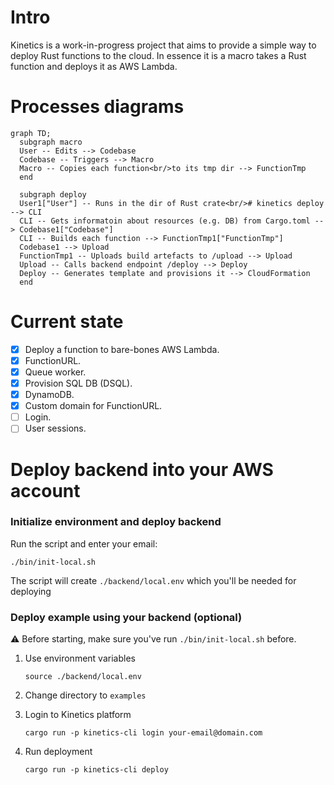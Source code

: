 # Intro

Kinetics is a work-in-progress project that aims to provide a simple way to deploy Rust functions to the cloud. In essence it
is a macro takes a Rust function and deploys it as AWS Lambda.

# Processes diagrams

```mermaid
graph TD;
  subgraph macro
  User -- Edits --> Codebase
  Codebase -- Triggers --> Macro
  Macro -- Copies each function<br/>to its tmp dir --> FunctionTmp
  end

  subgraph deploy
  User1["User"] -- Runs in the dir of Rust crate<br/># kinetics deploy --> CLI
  CLI -- Gets informatoin about resources (e.g. DB) from Cargo.toml --> Codebase1["Codebase"]
  CLI -- Builds each function --> FunctionTmp1["FunctionTmp"]
  Codebase1 --> Upload
  FunctionTmp1 -- Uploads build artefacts to /upload --> Upload
  Upload -- Calls backend endpoint /deploy --> Deploy
  Deploy -- Generates template and provisions it --> CloudFormation
  end
```

# Current state

- [x] Deploy a function to bare-bones AWS Lambda.
- [x] FunctionURL.
- [x] Queue worker.
- [x] Provision SQL DB (DSQL).
- [x] DynamoDB.
- [x] Custom domain for FunctionURL.
- [ ] Login.
- [ ] User sessions.

# Deploy backend into your AWS account

### Initialize environment and deploy backend

Run the script and enter your email:

```shell
./bin/init-local.sh
```

The script will create `./backend/local.env` which you'll be needed for deploying

### Deploy example using your backend (optional)

⚠️ Before starting, make sure you've run `./bin/init-local.sh` before.

1. Use environment variables
    ```shell
    source ./backend/local.env  
    ```       

2. Change directory to `examples`

1. Login to Kinetics platform
    ```shell
    cargo run -p kinetics-cli login your-email@domain.com
    ```
2. Run deployment
    ```shell
    cargo run -p kinetics-cli deploy 
    ```
